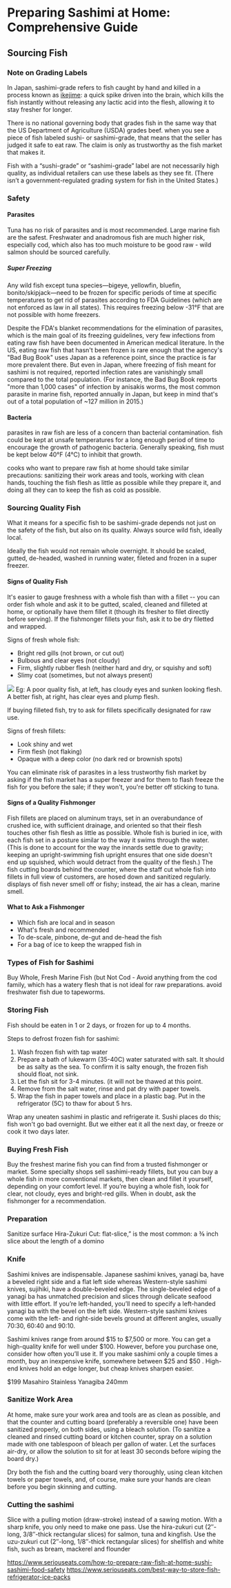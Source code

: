 # Preparing Sashimi at Home: Comprehensive Guide

## Sourcing Fish

### Note on Grading Labels

In Japan, sashimi-grade refers to fish caught by hand and killed in a process known as [ikejime](https://www.cookingissues.com/index.html%3Fp=5661.html): a quick spike driven into the brain, which kills the fish instantly without releasing any lactic acid into the flesh, allowing it to stay fresher for longer. 

There is no national governing body that grades fish in the same way that the US Department of Agriculture (USDA) grades beef. when you see a piece of fish labeled sushi- or sashimi-grade, that means that the seller has judged it safe to eat raw. The claim is only as trustworthy as the fish market that makes it.

Fish with a “sushi-grade” or “sashimi-grade” label are not necessarily high quality, as individual retailers can use these labels as they see fit. (There isn’t a government-regulated grading system for fish in the United States.) 

### Safety

#### Parasites

Tuna has no risk of parasites and is most recommended. Large marine fish are the safest. Freshwater and anadromous fish are much higher risk, especially cod, which also has too much moisture to be good raw - wild salmon should be sourced carefully.

##### Super Freezing
Any wild fish except tuna species—bigeye, yellowfin, bluefin, bonito/skipjack—need to be frozen for specific periods of time at specific temperatures to get rid of parasites according to FDA Guidelines (which are not enforced as law in all states). This requires freezing below -31°F that are not possible with home freezers.

Despite the FDA's blanket recommendations for the elimination of parasites, which is the main goal of its freezing guidelines, very few infections from eating raw fish have been documented in American medical literature. In the US, eating raw fish that hasn't been frozen is rare enough that the agency's "Bad Bug Book" uses Japan as a reference point, since the practice is far more prevalent there. But even in Japan, where freezing of fish meant for sashimi is not required, reported infection rates are vanishingly small compared to the total population. (For instance, the Bad Bug Book reports "more than 1,000 cases" of infection by anisakis worms, the most common parasite in marine fish, reported annually in Japan, but keep in mind that's out of a total population of ~127 million in 2015.)

#### Bacteria
parasites in raw fish are less of a concern than bacterial contamination. fish could be kept at unsafe temperatures for a long enough period of time to encourage the growth of pathogenic bacteria. Generally speaking, fish must be kept below 40°F (4°C) to inhibit that growth. 

cooks who want to prepare raw fish at home should take similar precautions: sanitizing their work areas and tools, working with clean hands, touching the fish flesh as little as possible while they prepare it, and doing all they can to keep the fish as cold as possible.

### Sourcing Quality Fish

What it means for a specific fish to be sashimi-grade depends not just on the safety of the fish, but also on its quality. Always source wild fish, ideally local. 

Ideally the fish would not remain whole overnight. It should be scaled, gutted, de-headed, washed in running water, fileted and frozen in a super freezer.

#### Signs of Quality Fish

 It's easier to gauge freshness with a whole fish than with a fillet -- you can order fish whole and ask it to be gutted, scaled, cleaned and filleted at home, or optionally have them fillet it (though its fresher to filet directly before serving). If the fishmonger fillets your fish, ask it to be dry filetted and wrapped.

Signs of fresh whole fish:

* Bright red gills (not brown, or cut out)
* Bulbous and clear eyes (not cloudy)
* Firm, slightly rubber flesh (neither hard and dry, or squishy and soft)
* Slimy coat (sometimes, but not always present)

![](../attachments/2022-02-09-00-51-39.png)
Eg: A poor quality fish, at left, has cloudy eyes and sunken looking flesh. A better fish, at right, has clear eyes and plump flesh.


If buying filleted fish, try to ask for fillets specifically designated for raw use.

Signs of fresh fillets:
* Look shiny and wet
* Firm flesh (not flaking)
* Opaque with a deep color (no dark red or brownish spots)

You can eliminate risk of parasites in a less trustworthy fish market by asking if the fish market has a super freezer and for them to flash freeze the fish for you before the sale; if they won't, you're better off sticking to tuna.

#### Signs of a Quality Fishmonger
Fish fillets are placed on aluminum trays, set in an overabundance of crushed ice, with sufficient drainage, and oriented so that their flesh touches other fish flesh as little as possible. Whole fish is buried in ice, with each fish set in a posture similar to the way it swims through the water. (This is done to account for the way the innards settle due to gravity; keeping an upright-swimming fish upright ensures that one side doesn't end up squished, which would detract from the quality of the flesh.) The fish cutting boards behind the counter, where the staff cut whole fish into fillets in full view of customers, are hosed down and sanitized regularly. displays of fish never smell off or fishy; instead, the air has a clean, marine smell.

#### What to Ask a Fishmonger

* Which fish are local and in season
* What's fresh and recommended
* To de-scale, pinbone, de-gut and de-head the fish
* For a bag of ice to keep the wrapped fish in

### Types of Fish for Sashimi

Buy Whole, Fresh Marine Fish (but Not Cod - Avoid anything from the cod family, which has a watery flesh that is not ideal for raw preparations. avoid freshwater fish due to tapeworms.

### Storing Fish

Fish should be eaten in 1 or 2 days, or frozen for up to 4 months.

Steps to defrost frozen fish for sashimi:
1. Wash frozen fish with tap water
2. Prepare a bath of lukewarm (35-40C) water saturated with salt. It should be as salty as the sea. To confirm it is salty enough, the frozen fish should float, not sink.
3. Let the fish sit for 3-4 minutes. (it will not be thawed at this point.
4. Remove from the salt water, rinse and pat dry with paper towels.
5. Wrap the fish in paper towels and place in a plastic bag. Put in the refrigerator (5C) to thaw for about 5 hrs.

Wrap any uneaten sashimi in plastic and refrigerate it. Sushi places do this; fish won't go bad overnight. But we either eat it all the next day, or freeze or cook it two days later.


### Buying Fresh Fish

Buy the freshest marine fish you can find from a trusted fishmonger or market. Some specialty shops sell sashimi-ready fillets, but you can buy a whole fish in more conventional markets, then clean and fillet it yourself, depending on your comfort level. If you’re buying a whole fish, look for clear, not cloudy, eyes and bright-red gills.  When in doubt, ask the fishmonger for a recommendation.


### Preparation

Sanitize surface
Hira-Zukuri Cut: flat-slice,” is the most common: a ⅜ inch slice about the length of a domino

### Knife

Sashimi knives are indispensable. Japanese sashimi knives, yanagi ba, have a beveled right side and a flat left side whereas Western-style sashimi knives, sujihiki, have a double-beveled edge. The single-beveled edge of a yanagi ba has unmatched precision and slices through delicate seafood with little effort. If you’re left-handed, you’ll need to specify a left-handed yanagi ba with the bevel on the left side. Western-style sashimi knives come with the left- and right-side bevels ground at different angles, usually 70:30, 60:40 and 90:10.

Sashimi knives range from around $15 to $7,500 or more. You can get a high-quality knife for well under $100. However, before you purchase one, consider how often you’ll use it. If you make sashimi only a couple times a month, buy an inexpensive knife, somewhere between $25 and $50 . High-end knives hold an edge longer, but cheap knives sharpen easier.



$199
Masahiro Stainless Yanagiba 240mm

### Sanitize Work Area

At home, make sure your work area and tools are as clean as possible, and that the counter and cutting board (preferably a reversible one) have been sanitized properly, on both sides, using a bleach solution. (To sanitize a cleaned and rinsed cutting board or kitchen counter, spray on a solution made with one tablespoon of bleach per gallon of water. Let the surfaces air-dry, or allow the solution to sit for at least 30 seconds before wiping the board dry.)

Dry both the fish and the cutting board very thoroughly, using clean kitchen towels or paper towels, and, of course, make sure your hands are clean before you begin skinning and cutting.




### Cutting the sashimi

Slice with a pulling motion (draw-stroke) instead of a sawing motion. With a sharp knife, you only need to make one pass.
Use the hira-zukuri cut (2″-long, 3/8″-thick rectangular slices) for salmon, tuna and kingfish.
Use the uzu-zukuri cut (2″-long, 1/8″-thick rectangular slices) for shellfish and white fish, such as bream, mackerel and flounder



https://www.seriouseats.com/how-to-prepare-raw-fish-at-home-sushi-sashimi-food-safety
https://www.seriouseats.com/best-way-to-store-fish-refrigerator-ice-packs